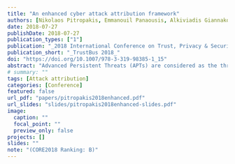 ```yaml
---
title: "An enhanced cyber attack attribution framework"
authors: [Nikolaos Pitropakis, Emmanouil Panaousis, Alkiviadis Giannakoulias, George Kalpakis, Rodrigo Diaz Rodriguez, Panayiotis Sarigiannidis]
date: 2018-07-27
publishDate: 2018-07-27
publication_types: ["1"]
publication: "_2018 International Conference on Trust, Privacy & Security in Digital Business_"
publication_short: "_TrustBus 2018_"
doi: "https://doi.org/10.1007/978-3-319-98385-1_15"
abstract: "Advanced Persistent Threats (APTs) are considered as the threats that are the most challenging to detect and defend against. As APTs use sophisticated attack methods, cyber situational awareness and especially cyber attack attribution are necessary for the preservation of security of cyber infrastructures. Recent challenges faced by organizations in the light of APT proliferation are related to the: collection of APT knowledge; monitoring of APT activities; detection and classification of APTs; and correlation of all these to result in the attribution of the malicious parties that orchestrated an attack. We propose the Enhanced Cyber Attack Attribution (NEON) Framework, which performs attribution of malicious parties behind APT campaigns. NEON is designed to increase societal resiliency to APTs. NEON combines the following functionalities: (i) data collection from APT campaigns; (ii) collection of publicly available data from social media; (iii) honeypots and virtual personas; (iv) network and system behavioural monitoring; (v) incident detection and classification; (vi) network forensics; (vii) dynamic response based on game theory; and (viii) adversarial machine learning; all designed with privacy considerations in mind."
# summary: ""
tags: [Attack attribution]
categories: [Conference]
featured: false
url_pdf: "papers/pitropakis2018enhanced.pdf"
url_slides: "slides/pitropakis2018enhanced-slides.pdf"
image:
  caption: ""
  focal_point: ""
  preview_only: false
projects: []
slides: ""
note: "(CORE2018 Ranking: B)"
---
```

